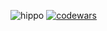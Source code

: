 ![hippo](https://d14wqgquvu61po.cloudfront.net/i8vzr4%2Fpreview%2F53970619%2Fmain_large.gif?response-content-disposition=inline%3Bfilename%3D%22main_large.gif%22%3B&response-content-type=image%2Fgif&Expires=1698340370&Signature=gVzxUBZ8uLN8bbf-fLy77YuqBGFjEQMmZIPDKhqtB7bhm6tgVVnwFM8LqFKgmZ-SKPyvoBezqYU-RWXJ4aFNQiGGWziIR3M~tdHL04u0bVnf1ArYmsmfGn0GL4-kjrDbfXa9mgYJ2hNSRku6bJxYW~lgT9MFQYpF2TrDzGtTm~fOjnL9qXgMetwchfmrT0~OCgWHYsvRTngzL9ETrPo7q3Pmqf0bd8qw1dRFKUqdsHBxvKuodmVOMmzkv8e4PN27-8GRO4nhtC0DP3nABZu4ib7nLwXxJe4X4NbZI~TH6nOJ7V6k~KpJWVaQikNyVGsm-NaRUf~Xfa8syq0vfuKOdA__&Key-Pair-Id=APKAJT5WQLLEOADKLHBQ)
[![codewars](https://www.codewars.com/users/KegsZool/badges/large)](https://www.codewars.com/users/KegsZool)
